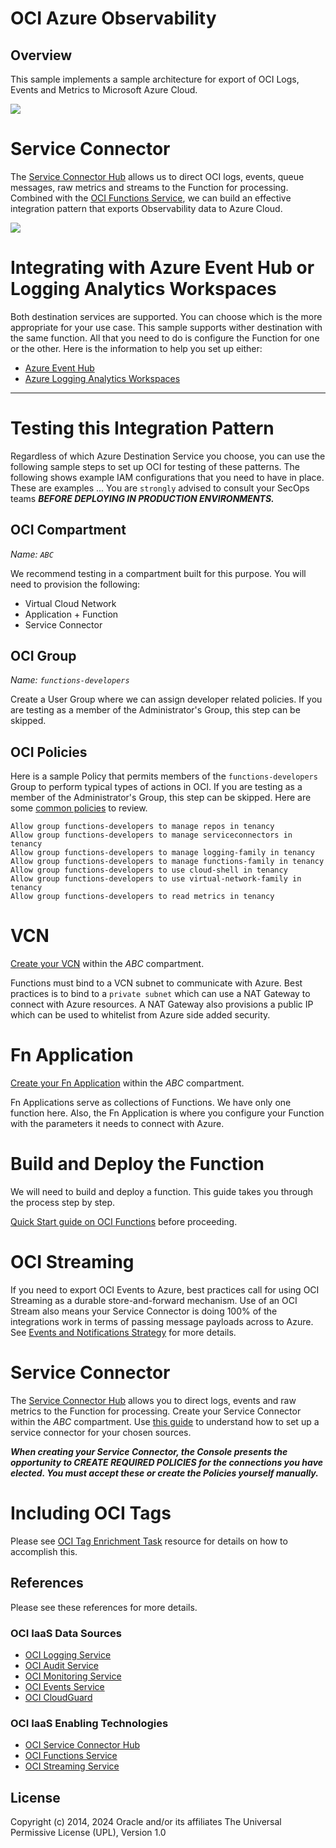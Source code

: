 # OCI Azure Observability

##  Overview

This sample implements a sample architecture for export of OCI Logs, Events and Metrics to Microsoft Azure Cloud.


![](./images/architecture.png)

# Service Connector

The [Service Connector Hub](https://docs.oracle.com/en-us/iaas/Content/connector-hub/overview.htm) allows us to 
direct OCI logs, events, queue messages, raw metrics and streams to the Function
for processing.  Combined with the [OCI Functions Service](https://docs.oracle.com/en-us/iaas/Content/Functions/home.htm), 
we can build an effective integration
pattern that exports Observability data to Azure Cloud.

![](./images/service.connector.patterns.png)

# Integrating with Azure Event Hub or Logging Analytics Workspaces

Both destination services are supported.  You can choose which is the more appropriate for
your use case.  This sample supports wither destination with the same function.  All that you
need to do is configure the Function for one or the other.  Here is the information to help
you set up either:

- [Azure Event Hub](README.azure.eventhub.md)
- [Azure Logging Analytics Workspaces](README.azure.workspace.md)

---
# Testing this Integration Pattern

Regardless of which Azure Destination Service you choose, you can use the following
sample steps to set up OCI for testing of these patterns. The following shows example
IAM configurations that you need to have in place.  These are examples ... You are `strongly` 
advised to consult your SecOps teams **_BEFORE DEPLOYING IN PRODUCTION ENVIRONMENTS._**

## OCI Compartment

_Name: `ABC`_

We recommend testing in a compartment built for this purpose.  You will need to provision
the following:

- Virtual Cloud Network
- Application + Function
- Service Connector

## OCI Group

_Name: `functions-developers`_

Create a User Group where we can assign developer related policies.   If you are testing as
a member of the Administrator's Group, this step can be skipped.

## OCI Policies

Here is a sample Policy that permits members of the `functions-developers` Group to perform typical types
of actions in OCI. If you are testing as a member of the Administrator's Group, this step
can be skipped. Here are some [common policies](https://docs.oracle.com/en-us/iaas/Content/Identity/Concepts/commonpolicies.htm#)
to review.

    Allow group functions-developers to manage repos in tenancy
    Allow group functions-developers to manage serviceconnectors in tenancy
    Allow group functions-developers to manage logging-family in tenancy
    Allow group functions-developers to manage functions-family in tenancy
    Allow group functions-developers to use cloud-shell in tenancy
    Allow group functions-developers to use virtual-network-family in tenancy
    Allow group functions-developers to read metrics in tenancy


# VCN

[Create your VCN](https://docs.oracle.com/en/solutions/wls-on-prem-to-oci/use-wizard-create-vcn.html) within the _ABC_ compartment.

Functions must bind to a VCN subnet to communicate with Azure.
Best practices is to bind to a `private subnet` which can use a NAT Gateway to connect
with Azure resources.  A NAT Gateway also provisions a public IP which can be used to 
whitelist from Azure side added security. 

# Fn Application

[Create your Fn Application](https://docs.oracle.com/en-us/iaas/Content/Functions/Tasks/functionscreatingapps.htm) within the _ABC_ compartment.

Fn Applications serve as collections of Functions.  We have only one function here.
Also, the Fn Application is where you configure your Function with the parameters it
needs to connect with Azure.

# Build and Deploy the Function

We will need to build and deploy a function.  This guide takes you through the process step by step.

[Quick Start guide on OCI Functions](https://docs.oracle.com/en-us/iaas/Content/Functions/Tasks/functionsquickstartguidestop.htm) before proceeding.

# OCI Streaming

If you need to export OCI Events to Azure, best practices call for using OCI Streaming as a durable 
store-and-forward mechanism.  Use of an OCI Stream also means your Service Connector is doing 100% of the
integrations work in terms of passing message payloads across to Azure.  See [Events and Notifications
Strategy](https://docs.public.oneportal.content.oci.oraclecloud.com/en-us/iaas/Content/cloud-adoption-framework/events-notifications-strategy.htm) for more details.

# Service Connector

The [Service Connector Hub](https://docs.oracle.com/en-us/iaas/Content/connector-hub/overview.htm) allows you to direct logs, events and raw metrics to the Function
for processing. Create your Service Connector within the _ABC_ compartment.
Use [this guide](https://docs.oracle.com/en-us/iaas/Content/connector-hub/overview.htm) to 
understand how to set up a service connector for your chosen sources.

**_When creating your Service Connector, the Console presents the opportunity to CREATE REQUIRED
POLICIES for the connections you have elected.  You must accept these or create the Policies
yourself manually._**

# Including OCI Tags

Please see [OCI Tag Enrichment Task](https://github.com/CarlDownsOracle/oci-tag-enrichment-task) resource for details on how to accomplish this.

## References

Please see these references for more details.

### OCI IaaS Data Sources

- [OCI Logging Service](https://docs.oracle.com/en-us/iaas/Content/Logging/Concepts/loggingoverview.htm)
- [OCI Audit Service](https://docs.oracle.com/en-us/iaas/Content/Audit/Concepts/auditoverview.htm)
- [OCI Monitoring Service](https://docs.oracle.com/en-us/iaas/Content/Monitoring/Concepts/monitoringoverview.htm)
- [OCI Events Service](https://docs.oracle.com/en-us/iaas/Content/Events/Concepts/eventsoverview.htm)
- [OCI CloudGuard](https://docs.oracle.com/en-us/iaas/cloud-guard/using/index.htm)

### OCI IaaS Enabling Technologies

- [OCI Service Connector Hub](https://docs.oracle.com/en-us/iaas/Content/Functions/Concepts/functionsoverview.htm)
- [OCI Functions Service](https://docs.oracle.com/en-us/iaas/Content/Functions/Concepts/functionsoverview.htm)
- [OCI Streaming Service](https://docs.oracle.com/en-us/iaas/Content/Streaming/Concepts/streamingoverview.htm)


## License
Copyright (c) 2014, 2024 Oracle and/or its affiliates
The Universal Permissive License (UPL), Version 1.0
